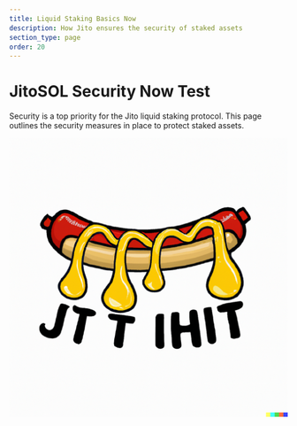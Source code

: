 ```yaml
---
title: Liquid Staking Basics Now
description: How Jito ensures the security of staked assets
section_type: page
order: 20
---
```


# JitoSOL Security Now Test

Security is a top priority for the Jito liquid staking protocol. This page outlines the security measures in place to protect staked assets.

![JitoSOL Overview](shared/images/1.png)
